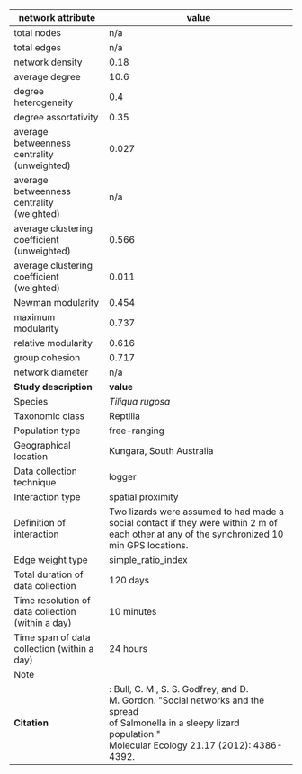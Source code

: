 network attribute|value
---|---
total nodes|n/a
total edges|n/a
network density|0.18
average degree|10.6
degree heterogeneity|0.4
degree assortativity|0.35
average betweenness centrality (unweighted)|0.027
average betweenness centrality (weighted)|n/a
average clustering coefficient (unweighted)|0.566
average clustering coefficient (weighted)|0.011
Newman modularity|0.454
maximum modularity|0.737
relative modularity|0.616
group cohesion|0.717
network diameter|n/a
**Study description**|**value**
Species|*Tiliqua rugosa*
Taxonomic class|Reptilia
Population type|free-ranging
Geographical location|Kungara, South Australia
Data collection technique|logger
Interaction type|spatial proximity
Definition of interaction|Two lizards were assumed to had made a social contact if they were within 2 m of each other at any of the synchronized 10 min GPS locations.
Edge weight type|simple_ratio_index
Total duration of data collection|120 days
Time resolution of data collection (within a day)|10 minutes
Time span of data collection (within a day)|24 hours
Note|
**Citation** |: Bull, C. M., S. S. Godfrey, and D. <br> M. Gordon. "Social networks and the spread <br> of Salmonella in a sleepy lizard population." <br> Molecular Ecology 21.17 (2012): 4386-4392.